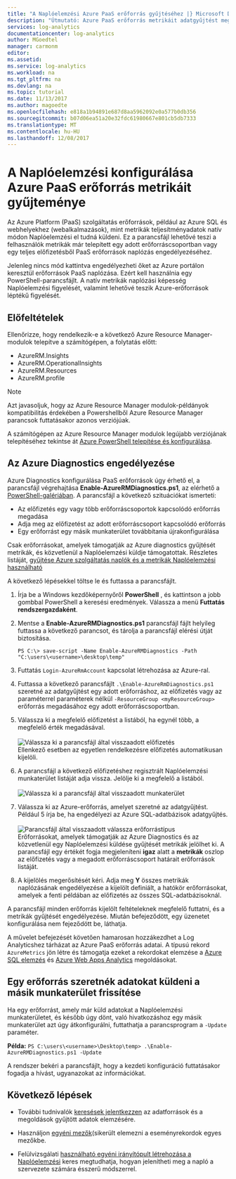 ```yaml
---
title: "A Naplóelemzési Azure PaaS erőforrás gyűjtéséhez |} Microsoft Docs"
description: "Útmutató: Azure PaaS erőforrás metrikáit adatgyűjtést megőrzési és elemzése a Log Analyticshez PowerShell használatával."
services: log-analytics
documentationcenter: log-analytics
author: MGoedtel
manager: carmonm
editor: 
ms.assetid: 
ms.service: log-analytics
ms.workload: na
ms.tgt_pltfrm: na
ms.devlang: na
ms.topic: tutorial
ms.date: 11/13/2017
ms.author: magoedte
ms.openlocfilehash: e818a1b94891e687d8aa5962092e0a577b0db356
ms.sourcegitcommit: b07d06ea51a20e32fdc61980667e801cb5db7333
ms.translationtype: MT
ms.contentlocale: hu-HU
ms.lasthandoff: 12/08/2017
---
```

# <a name="configure-collection-of-azure-paas-resource-metrics-with-log-analytics"></a>A Naplóelemzési konfigurálása Azure PaaS erőforrás metrikáit gyűjteménye

Az Azure Platform (PaaS) szolgáltatás erőforrások, például az Azure SQL és webhelyekhez (webalkalmazások), mint metrikák teljesítményadatok natív módon Naplóelemzési el tudná küldeni. Ez a parancsfájl lehetővé teszi a felhasználók metrikák már telepített egy adott erőforráscsoportban vagy egy teljes előfizetésből PaaS erőforrások naplózás engedélyezéséhez. 

Jelenleg nincs mód kattintva engedélyezheti őket az Azure portálon keresztül erőforrások PaaS naplózása. Ezért kell használnia egy PowerShell-parancsfájlt. A natív metrikák naplózási képesség Naplóelemzési figyelését, valamint lehetővé teszik Azure-erőforrások léptékű figyelését. 

## <a name="prerequisites"></a>Előfeltételek
Ellenőrizze, hogy rendelkezik-e a következő Azure Resource Manager-modulok telepítve a számítógépen, a folytatás előtt:

- AzureRM.Insights
- AzureRM.OperationalInsights
- AzureRM.Resources
- AzureRM.profile

>[!NOTE]
>Azt javasoljuk, hogy az Azure Resource Manager modulok-példányok kompatibilitás érdekében a Powershellből Azure Resource Manager parancsok futtatásakor azonos verziójúak.
>
A számítógépen az Azure Resource Manager modulok legújabb verziójának telepítéséhez tekintse át [Azure PowerShell telepítése és konfigurálása](https://docs.microsoft.com/powershell/azure/install-azurerm-ps?view=azurermps-4.4.1#update-azps).  

## <a name="enable-azure-diagnostics"></a>Az Azure Diagnostics engedélyezése  
Azure Diagnostics konfigurálása PaaS erőforrások úgy érhető el, a parancsfájl végrehajtása **Enable-AzureRMDiagnostics.ps1**, az elérhető a [PowerShell-galériában](https://www.powershellgallery.com/packages/Enable-AzureRMDiagnostics/2.52/DisplayScript).  A parancsfájl a következő szituációkat ismerteti:
  
* Az előfizetés egy vagy több erőforráscsoportok kapcsolódó erőforrás megadása  
* Adja meg az előfizetést az adott erőforráscsoport kapcsolódó erőforrás  
* Egy erőforrást egy másik munkaterület továbbítania újrakonfigurálása

Csak erőforrásokat, amelyek támogatják az Azure diagnostics gyűjtését metrikák, és közvetlenül a Naplóelemzési küldje támogatottak.  Részletes listáját, [gyűjtése Azure szolgáltatás naplók és a metrikák Naplóelemzési használható](log-analytics-azure-storage.md) 

A következő lépésekkel töltse le és futtassa a parancsfájlt.

1.  Írja be a Windows kezdőképernyőről **PowerShell** , és kattintson a jobb gombbal PowerShell a keresési eredmények.  Válassza a menü **Futtatás rendszergazdaként**.   
2. Mentse a **Enable-AzureRMDiagnostics.ps1** parancsfájl fájlt helyileg futtassa a következő parancsot, és tárolja a parancsfájl elérési útját biztosítása.    

    ```
    PS C:\> save-script -Name Enable-AzureRMDiagnostics -Path "C:\users\<username>\desktop\temp"
    ```

3. Futtatás `Login-AzureRmAccount` kapcsolat létrehozása az Azure-ral.   
4. Futtassa a következő parancsfájlt `.\Enable-AzureRmDiagnostics.ps1` szeretné az adatgyűjtést egy adott erőforráshoz, az előfizetés vagy az paraméterrel paraméterek nélkül `-ResourceGroup <myResourceGroup>` erőforrás megadásához egy adott erőforráscsoportban.   
5. Válassza ki a megfelelő előfizetést a listából, ha egynél több, a megfelelő érték megadásával.<br><br> ![Válassza ki a parancsfájl által visszaadott előfizetés](./media/log-analytics-collect-azurepass-posh/script-select-subscription.png)<br> Ellenkező esetben az egyetlen rendelkezésre előfizetés automatikusan kijelöli.
6. A parancsfájl a következő előfizetéshez regisztrált Naplóelemzési munkaterület listáját adja vissza.  Jelölje ki a megfelelő a listából.<br><br> ![Válassza ki a parancsfájl által visszaadott munkaterület](./media/log-analytics-collect-azurepass-posh/script-select-workspace.png)<br> 
7. Válassza ki az Azure-erőforrás, amelyet szeretné az adatgyűjtést. Például 5 írja be, ha engedélyezi az Azure SQL-adatbázisok adatgyűjtés.<br><br> ![Parancsfájl által visszaadott válassza erőforrástípus](./media/log-analytics-collect-azurepass-posh/script-select-resource.png)<br>
   Erőforrásokat, amelyek támogatják az Azure Diagnostics és az közvetlenül egy Naplóelemzési küldése gyűjtését metrikák jelölhet ki.  A parancsfájl egy értékét fogja megjeleníteni **igaz** alatt a **metrikák** oszlop az előfizetés vagy a megadott erőforráscsoport határait erőforrások listáját.    
8. A kijelölés megerősítését kéri.  Adja meg **Y** összes metrikák naplózásának engedélyezése a kijelölt definiált, a hatókör erőforrásokat, amelyek a fenti példában az előfizetés az összes SQL-adatbázisoknál.  

A parancsfájl minden erőforrás kijelölt feltételeknek megfelelő futtatni, és a metrikák gyűjtését engedélyezése. Miután befejeződött, egy üzenetet konfigurálása nem fejeződött be, láthatja.  

A művelet befejezését követően hamarosan hozzákezdhet a Log Analyticshez tárházat az Azure PaaS erőforrás adatai.  A típusú rekord `AzureMetrics` jön létre és támogatja ezeket a rekordokat elemzése a [Azure SQL elemzés](log-analytics-azure-sql.md) és [Azure Web Apps Analytics](log-analytics-azure-web-apps-analytics.md) megoldásokat.   

## <a name="update-a-resource-to-send-data-to-another-workspace"></a>Egy erőforrás szeretnék adatokat küldeni a másik munkaterület frissítése
Ha egy erőforrást, amely már küld adatokat a Naplóelemzési munkaterületet, és később úgy dönt, való hivatkozáshoz egy másik munkaterület azt úgy átkonfigurálni, futtathatja a parancsprogram a `-Update` paraméter.  

**Példa:** 
`PS C:\users\<username>\Desktop\temp> .\Enable-AzureRMDiagnostics.ps1 -Update`

A rendszer bekéri a parancsfájlt, hogy a kezdeti konfiguráció futtatásakor fogadja a hívást, ugyanazokat az információkat.  

## <a name="next-steps"></a>Következő lépések

* További tudnivalók [keresések jelentkezzen](log-analytics-log-searches.md) az adatforrások és a megoldások gyűjtött adatok elemzésére. 

* Használjon [egyéni mezők](log-analytics-custom-fields.md)(sikerült elemezni a eseményrekordok egyes mezőkbe.

* Felülvizsgálati [használható egyéni irányítópult létrehozása a Naplóelemzési](log-analytics-dashboards.md) keres megtudhatja, hogyan jelenítheti meg a napló a szervezete számára ésszerű módszerrel.